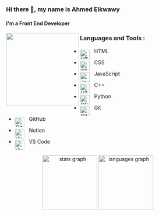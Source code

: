 ### Hi there 👋, my name is Ahmed Elkwawy
#### I'm a Front End Developer

<img src="https://github.com/abhisheknaiidu/abhisheknaiidu/raw/master/code.gif?raw=true" align="left" height="200" width="" />  

### Languages and Tools :


* HTML <img align="left" alt="HTML" width="26px" src="https://cdn.jsdelivr.net/gh/devicons/devicon/icons/html5/html5-original.svg" style="padding-right:10px; padding-top:5px;" />

* CSS <img align="left" alt="CSS" width="26px" src="https://cdn.jsdelivr.net/gh/devicons/devicon/icons/css3/css3-original.svg" style="padding-right:10px; padding-top:5px;" />

* JavaScript<img align="left" alt="JavaScript" width="26px" src="https://cdn.jsdelivr.net/gh/devicons/devicon/icons/javascript/javascript-original.svg" style="padding-right:10px;padding-top:5px;" />

* C++ <img align="left" alt="HTML5" width="26px" src="https://cdn-icons-png.flaticon.com/128/6132/6132222.png" style="padding-right:10px; padding-top:5px;" />

* Python <img align="left" alt="CSS" width="26px" src="https://cdn-icons-png.flaticon.com/128/5968/5968350.png" style="padding-right:10px; padding-top:5px;" />

* Git <img align="left" alt="Git" width="26px" src="https://cdn.jsdelivr.net/gh/devicons/devicon/icons/git/git-original.svg" style="padding-right:10px; padding-top:5px;" />

* GitHub <img align="left" alt="GitHub" width="26px" src="https://cdn-icons-png.flaticon.com/128/270/270798.png" style="padding-right:10px; padding-top:5px;" />

* Notion <img align="left" alt="Visual Studio Code" width="26px" src="https://img.icons8.com/?size=50&id=nvtEH6DpqruC&format=png" style="padding-right:10px; padding-top:5px" />

* VS Code <img align="left" alt="Visual Studio Code" width="26px" src="https://cdn.jsdelivr.net/gh/devicons/devicon/icons/vscode/vscode-original.svg" style="padding-right:10px; padding-top:5px" />


##

<div align="center">
  <img src="https://github-readme-stats.vercel.app/api?username=elkwawy&hide_title=false&hide_rank=false&show_icons=true&include_all_commits=true&count_private=true&disable_animations=false&theme=dracula&locale=en&hide_border=false&order=1" height="150" alt="stats graph"  />
  <img src="https://github-readme-stats.vercel.app/api/top-langs?username=elkwawy&locale=en&hide_title=false&layout=compact&card_width=320&langs_count=5&theme=dracula&hide_border=false&order=2" height="150" alt="languages graph"  />
</div>
